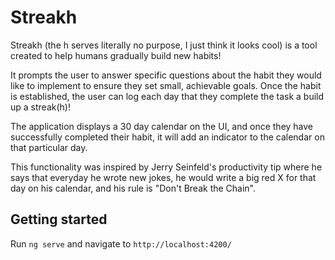 # Streakh

Streakh (the h serves literally no purpose, I just think it looks cool) is a tool created to help humans gradually build new habits! 

It prompts the user to answer specific questions about the habit they would like to implement to ensure they set small, achievable goals. Once the habit is established, the user can log each day that they complete the task a build up a streak(h)! 

The application displays a 30 day calendar on the UI, and once they have successfully completed their habit, it will add an indicator to the calendar on that particular day. 

This functionality was inspired by Jerry Seinfeld's productivity tip where he says that everyday he wrote new jokes, he would write a big red X for that day on his calendar, and his rule is "Don't Break the Chain". 

## Getting started 
Run `ng serve` and navigate to `http://localhost:4200/`
